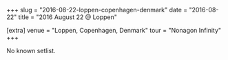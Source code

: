 +++
slug = "2016-08-22-loppen-copenhagen-denmark"
date = "2016-08-22"
title = "2016 August 22 @ Loppen"

[extra]
venue = "Loppen, Copenhagen, Denmark"
tour = "Nonagon Infinity"
+++

No known setlist.
